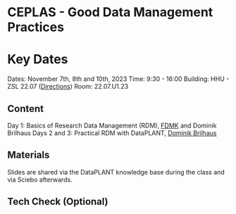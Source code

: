 # CEPLAS - Good Data Management Practices

# Key Dates

Dates: November 7th, 8th and 10th, 2023
Time: 9:30 - 16:00
Building: HHU - ZSL 22.07 ([Directions](https://www.ceplas.eu/de/contact/how-to-get-there/))
Room: 22.07.U1.23

## Content

Day 1: Basics of Research Data Management (RDM), [FDMK](https://www.fdm.hhu.de) and Dominik Brilhaus
Days 2 and 3: Practical RDM with DataPLANT, [Dominik Brilhaus](https://www.ceplas.eu/en/research/data-science-and-data-management/)

## Materials

Slides are shared via the DataPLANT knowledge base during the class and via Sciebo afterwards.


## Tech Check (Optional)

